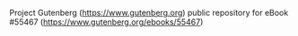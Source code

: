 Project Gutenberg (https://www.gutenberg.org) public repository for
eBook #55467 (https://www.gutenberg.org/ebooks/55467)
